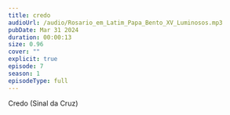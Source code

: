 ```yaml
---
title: credo
audioUrl: /audio/Rosario_em_Latim_Papa_Bento_XV_Luminosos.mp3
pubDate: Mar 31 2024
duration: 00:00:13
size: 0.96
cover: ""
explicit: true
episode: 7
season: 1
episodeType: full
---
```

Credo (Sinal da Cruz)